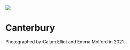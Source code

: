 <a href="https://juncture-digital.org"><img src="https://gitcdn.link/repo/jstor-labs/juncture/main/images/ve-button.png"></a>

<param ve-config header="header" main="now-and-then">

<param ve-compare url="https://stor.artstor.org/stor/10970784-2155-498d-8b05-d8586b1f67d0" label="High Street, Canterbury (2021)" attribution="Calum Elliot and Emma Molford">
<param ve-compare url="https://stor.artstor.org/stor/9eed092d-8c44-43fb-953f-dcc6e3583cac" label="High Street, Canterbury - Pre-1905 or earlier">

# Canterbury

Photographed by Calum Elliot and Emma Molford in 2021.
